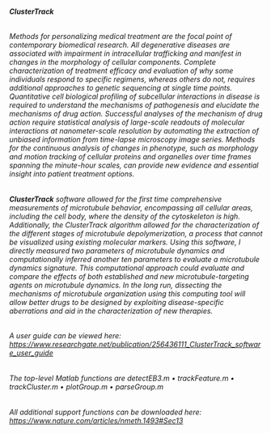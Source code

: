 ###### **ClusterTrack**

###### Methods for personalizing medical treatment are the focal point of contemporary biomedical research. All degenerative diseases are associated with impairment in intracellular trafficking and manifest in changes in the morphology of cellular components. Complete characterization of treatment efficacy and evaluation of why some individuals respond to specific regimens, whereas others do not, requires additional approaches to genetic sequencing at single time points. Quantitative cell biological profiling of subcellular interactions in disease is required to understand the mechanisms of pathogenesis and elucidate the mechanisms of drug action. Successful analyses of the mechanism of drug action require statistical analysis of large-scale readouts of molecular interactions at nanometer-scale resolution by automating the extraction of unbiased information from time-lapse microscopy image series. Methods for the continuous analysis of changes in phenotype, such as morphology and motion tracking of cellular proteins and organelles over time frames spanning the minute-hour scales, can provide new evidence and essential insight into patient treatment options.

###### **ClusterTrack** software allowed for the first time comprehensive measurements of microtubule behavior, encompassing all cellular areas, including the cell body, where the density of the cytoskeleton is high. Additionally, the ClusterTrack algorithm allowed for the characterization of the different stages of microtubule depolymerization, a process that cannot be visualized using existing molecular markers. Using this software, I directly measured two parameters of microtubule dynamics and computationally inferred another ten parameters to evaluate a microtubule dynamics signature. This computational approach could evaluate and compare the effects of both established and new microtubule-targeting agents on microtubule dynamics. In the long run, dissecting the mechanisms of microtubule organization using this computing tool will allow better drugs to be designed by exploiting disease-specific aberrations and aid in the characterization of new therapies.

###### A user guide can be viewed here: https://www.researchgate.net/publication/256436111_ClusterTrack_software_user_guide

###### The top-level Matlab functions are detectEB3.m • trackFeature.m • trackCluster.m • plotGroup.m • parseGroup.m

###### All additional support functions can be downloaded here: https://www.nature.com/articles/nmeth.1493#Sec13

